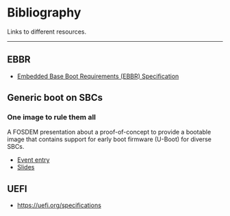 Bibliography
============

Links to different resources.

* * *


EBBR
----

 * [Embedded Base Boot Requirements (EBBR) Specification](https://arm-software.github.io/ebbr/)


Generic boot on SBCs
--------------------

### One image to rule them all

A FOSDEM presentation about a proof-of-concept to provide a bootable image that
contains support for early boot firmware (U-Boot) for diverse SBCs.

 - [Event entry](https://archive.fosdem.org/2019/schedule/event/one_image_to_rule_them_all/)
 - [Slides](https://archive.fosdem.org/2019/schedule/event/one_image_to_rule_them_all/attachments/slides/3342/export/events/attachments/one_image_to_rule_them_all/slides/3342/simage.pdf)


UEFI
----

 * https://uefi.org/specifications
